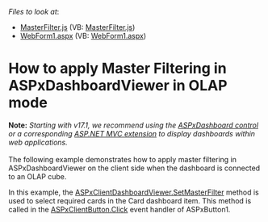 <!-- default file list -->
*Files to look at*:

* [MasterFilter.js](./CS/Dashboard_SetMasterFilterWeb_OLAP/Scripts/MasterFilter.js) (VB: [MasterFilter.js](./VB/Dashboard_SetMasterFilterWeb_OLAP/Scripts/MasterFilter.js))
* [WebForm1.aspx](./CS/Dashboard_SetMasterFilterWeb_OLAP/WebForm1.aspx) (VB: [WebForm1.aspx](./VB/Dashboard_SetMasterFilterWeb_OLAP/WebForm1.aspx))
<!-- default file list end -->
# How to apply Master Filtering in ASPxDashboardViewer in OLAP mode


<strong>Note:</strong> <em>Starting with v17.1, we recommend using the <a href="https://documentation.devexpress.com/Dashboard/CustomDocument16976.aspx">ASPxDashboard control</a> or a corresponding <a href="https://documentation.devexpress.com/Dashboard/CustomDocument16977.aspx">ASP.NET MVC extension</a> to display dashboards within web applications.</em><br><br>The following example demonstrates how to apply master filtering in ASPxDashboardViewer on the client side when the dashboard is connected to an OLAP cube.
<p>In this example, the <a href="https://documentation.devexpress.com/Dashboard/DevExpressDashboardWebScriptsASPxClientDashboardViewer_SetMasterFiltertopic.aspx">ASPxClientDashboardViewer.SetMasterFilter</a> method is used to select required cards in the Card dashboard item. This method is called in the <a href="https://documentation.devexpress.com/AspNet/DevExpressWebASPxEditorsScriptsASPxClientButton_Clicktopic.aspx">ASPxClientButton.Click</a> event handler of ASPxButton1.</p>

<br/>


